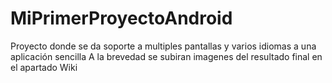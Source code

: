 # MiPrimerProyectoAndroid
Proyecto donde se da soporte a multiples pantallas y varios idiomas a una aplicación sencilla
A la brevedad se subiran imagenes del resultado final en el apartado Wiki
